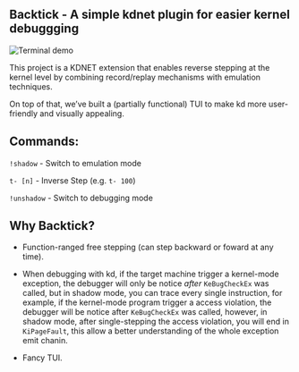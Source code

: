 ## Backtick - A simple kdnet plugin for easier kernel debuggging

![Terminal demo](demo.gif)

This project is a KDNET extension that enables reverse stepping at the kernel level by combining record/replay mechanisms with emulation techniques.

On top of that, we’ve built a (partially functional) TUI to make kd more user-friendly and visually appealing.

## Commands:
`!shadow` - Switch to emulation mode

`t- [n]` - Inverse Step (e.g. `t- 100`)

`!unshadow` - Switch to debugging mode


## Why Backtick?
- Function-ranged free stepping (can step backward or foward at any time).

- When debugging with kd, if the target machine trigger a kernel-mode exception,
the debugger will only be notice *after* `KeBugCheckEx` was called, but in shadow mode, you can trace every single instruction, for example, if the kernel-mode program trigger a access violation, the debugger will be notice after `KeBugCheckEx`
was called, however, in shadow mode, after single-stepping the access violation, you will end in `KiPageFault`, this allow a better understanding of the whole exception emit chanin.

- Fancy TUI.
